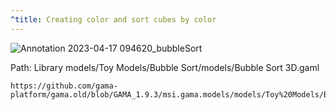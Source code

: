 ```yaml
---
^title: Creating color and sort cubes by color
---
```


![Annotation 2023-04-17 094620_bubbleSort](https://user-images.githubusercontent.com/4437331/232423294-ddaf0dbc-ccba-42c1-b459-66f505cec208.png)

Path: Library models/Toy Models/Bubble Sort/models/Bubble Sort 3D.gaml

```gaml reference
https://github.com/gama-platform/gama.old/blob/GAMA_1.9.3/msi.gama.models/models/Toy%20Models/Bubble%20Sort/models/Bubble%20Sort%203D.gaml
```
